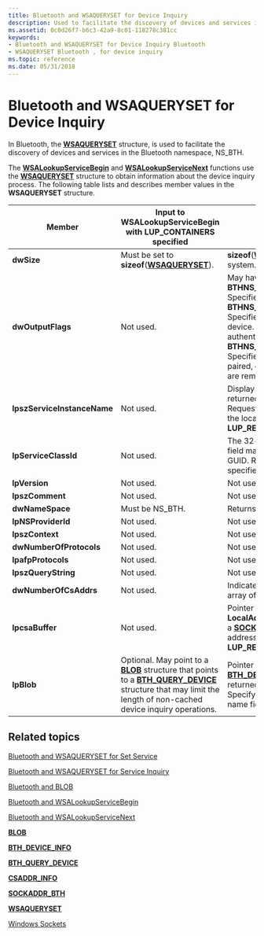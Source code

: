 ```yaml
---
title: Bluetooth and WSAQUERYSET for Device Inquiry
description: Used to facilitate the discovery of devices and services in the Bluetooth namespace, NS\_BTH.
ms.assetid: 0c0d26f7-b6c3-42a9-8c01-118278c381cc
keywords:
- Bluetooth and WSAQUERYSET for Device Inquiry Bluetooth
- WSAQUERYSET Bluetooth , for device inquiry
ms.topic: reference
ms.date: 05/31/2018
---
```


# Bluetooth and WSAQUERYSET for Device Inquiry

In Bluetooth, the [**WSAQUERYSET**](/windows/desktop/api/winsock2/ns-winsock2-wsaquerysetw) structure, is used to facilitate the discovery of devices and services in the Bluetooth namespace, NS\_BTH.

The [**WSALookupServiceBegin**](/windows/desktop/api/winsock2/nf-winsock2-wsalookupservicebegina) and [**WSALookupServiceNext**](/windows/desktop/api/winsock2/nf-winsock2-wsalookupservicenexta) functions use the [**WSAQUERYSET**](/windows/desktop/api/winsock2/ns-winsock2-wsaquerysetw) structure to obtain information about the device inquiry process. The following table lists and describes member values in the **WSAQUERYSET** structure.

| Member                      | Input to WSALookupServiceBegin with LUP\_CONTAINERS specified                                                                                                                                              | Returned value from WSALookupServiceNext                                                                                                                                                                                                                                                                                                                                                                                        |
|-----------------------------|------------------------------------------------------------------------------------------------------------------------------------------------------------------------------------------------------------|---------------------------------------------------------------------------------------------------------------------------------------------------------------------------------------------------------------------------------------------------------------------------------------------------------------------------------------------------------------------------------------------------------------------------------|
| **dwSize**                  | Must be set to **sizeof**([**WSAQUERYSET**](/windows/desktop/api/winsock2/ns-winsock2-wsaquerysetw)).                                                                                                                                       | **sizeof**([**WSAQUERYSET**](/windows/desktop/api/winsock2/ns-winsock2-wsaquerysetw)) returned by system.                                                                                                                                                                                                                                                                                                                                                        |
| **dwOutputFlags**           | Not used.                                                                                                                                                                                                  | May have one or more of these flags set: **BTHNS\_RESULT\_DEVICE\_CONNECTED** Specifies the device is connected.<br/> **BTHNS\_RESULT\_DEVICE\_REMEMBERED** Specifies the device is a remembered device. Not all remembered devices are authenticated.<br/> **BTHNS\_RESULT\_DEVICE\_AUTHENTICATED** Specifies the device is authenticated, paired, or bonded. All authenticated devices are remembered.<br/> |
| **lpszServiceInstanceName** | Not used.                                                                                                                                                                                                  | Display name of the device, originally returned from a Bluetooth Remote Name Request operation, and possibly updated by the local user. Returned if **LUP\_RETURN\_NAME** is specified.                                                                                                                                                                                                                                         |
| **lpServiceClassId**        | Not used.                                                                                                                                                                                                  | The 32-bit Bluetooth class of device (COD) field mapped to the **Data1** member of the GUID. Returned if **LUP\_RETURN\_TYPE** is specified.                                                                                                                                                                                                                                                                                    |
| **lpVersion**               | Not used.                                                                                                                                                                                                  | Not used.                                                                                                                                                                                                                                                                                                                                                                                                                       |
| **lpszComment**             | Not used.                                                                                                                                                                                                  | Not used.                                                                                                                                                                                                                                                                                                                                                                                                                       |
| **dwNameSpace**             | Must be NS\_BTH.                                                                                                                                                                                           | Returns **NS\_BTH**.                                                                                                                                                                                                                                                                                                                                                                                                            |
| **lpNSProviderId**          | Not used.                                                                                                                                                                                                  | Not used.                                                                                                                                                                                                                                                                                                                                                                                                                       |
| **lpszContext**             | Not used.                                                                                                                                                                                                  | Not used.                                                                                                                                                                                                                                                                                                                                                                                                                       |
| **dwNumberOfProtocols**     | Not used.                                                                                                                                                                                                  | Not used.                                                                                                                                                                                                                                                                                                                                                                                                                       |
| **lpafpProtocols**          | Not used.                                                                                                                                                                                                  | Not used.                                                                                                                                                                                                                                                                                                                                                                                                                       |
| **lpszQueryString**         | Not used.                                                                                                                                                                                                  | Not used.                                                                                                                                                                                                                                                                                                                                                                                                                       |
| **dwNumberOfCsAddrs**       | Not used.                                                                                                                                                                                                  | Indicates the number of elements in the array of [**CSADDR\_INFO**](/windows/desktop/api/nspapi/ns-nspapi-csaddr_info) structures.                                                                                                                                                                                                                                                                                                                          |
| **lpcsaBuffer**             | Not used.                                                                                                                                                                                                  | Pointer to a [**CSADDR\_INFO**](/windows/desktop/api/nspapi/ns-nspapi-csaddr_info) structure with its **LocalAddr.lpSockaddr** member pointing to a [**SOCKADDR\_BTH**](/windows/desktop/api/Ws2bth/ns-ws2bth-sockaddr_bth) structure with the address of the remote device. Returned if **LUP\_RETURN\_ADDR** is specified.                                                                                                                                                                  |
| **lpBlob**                  | Optional. May point to a [**BLOB**](/windows/desktop/api/nspapi/ns-nspapi-blob) structure that points to a [**BTH\_QUERY\_DEVICE**](/windows/desktop/api/Ws2bth/ns-ws2bth-bth_query_device) structure that may limit the length of non-cached device inquiry operations. | Pointer to a [**BLOB**](/windows/desktop/api/nspapi/ns-nspapi-blob) structure that points to a [**BTH\_DEVICE\_INFO**](/windows/desktop/api/Bthdef/ns-bthdef-bth_device_info) structure. **lpBlob** is returned if **LUP\_RETURN\_BLOB** is specified. Specify **LUP\_RETURN\_NAME** to retrieve the name field of **BTH\_DEVICE\_INFO**.                                                                                                                                                     |



 

## Related topics

<dl> <dt>

[Bluetooth and WSAQUERYSET for Set Service](bluetooth-and-wsaqueryset-for-set-service.md)
</dt> <dt>

[Bluetooth and WSAQUERYSET for Service Inquiry](bluetooth-and-wsaqueryset-for-service-inquiry.md)
</dt> <dt>

[Bluetooth and BLOB](bluetooth-and-blob.md)
</dt> <dt>

[Bluetooth and WSALookupServiceBegin](bluetooth-and-wsasetservice.md)
</dt> <dt>

[Bluetooth and WSALookupServiceNext](bluetooth-and-wsasetservice.md)
</dt> <dt>

[**BLOB**](/windows/desktop/api/nspapi/ns-nspapi-blob)
</dt> <dt>

[**BTH\_DEVICE\_INFO**](/windows/desktop/api/Bthdef/ns-bthdef-bth_device_info)
</dt> <dt>

[**BTH\_QUERY\_DEVICE**](/windows/desktop/api/Ws2bth/ns-ws2bth-bth_query_device)
</dt> <dt>

[**CSADDR\_INFO**](/windows/desktop/api/nspapi/ns-nspapi-csaddr_info)
</dt> <dt>

[**SOCKADDR\_BTH**](/windows/desktop/api/Ws2bth/ns-ws2bth-sockaddr_bth)
</dt> <dt>

[**WSAQUERYSET**](/windows/desktop/api/winsock2/ns-winsock2-wsaquerysetw)
</dt> <dt>

[Windows Sockets](/windows/desktop/WinSock/windows-sockets-start-page-2)
</dt> </dl>

 

